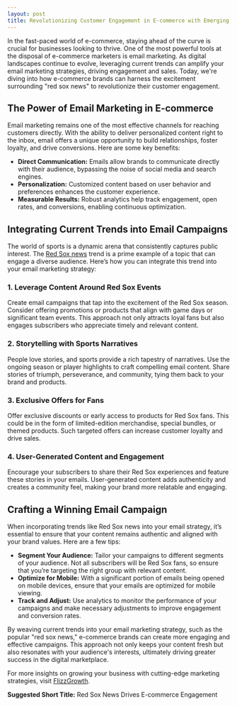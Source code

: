 ```yaml
---
layout: post
title: Revolutionizing Customer Engagement in E-commerce with Emerging Trends
---
```



In the fast-paced world of e-commerce, staying ahead of the curve is crucial for businesses looking to thrive. One of the most powerful tools at the disposal of e-commerce marketers is email marketing. As digital landscapes continue to evolve, leveraging current trends can amplify your email marketing strategies, driving engagement and sales. Today, we're diving into how e-commerce brands can harness the excitement surrounding "red sox news" to revolutionize their customer engagement.

## The Power of Email Marketing in E-commerce

Email marketing remains one of the most effective channels for reaching customers directly. With the ability to deliver personalized content right to the inbox, email offers a unique opportunity to build relationships, foster loyalty, and drive conversions. Here are some key benefits:

- **Direct Communication:** Emails allow brands to communicate directly with their audience, bypassing the noise of social media and search engines.
- **Personalization:** Customized content based on user behavior and preferences enhances the customer experience.
- **Measurable Results:** Robust analytics help track engagement, open rates, and conversions, enabling continuous optimization.

## Integrating Current Trends into Email Campaigns

The world of sports is a dynamic arena that consistently captures public interest. The [Red Sox news](https://flizzgrowth.com) trend is a prime example of a topic that can engage a diverse audience. Here’s how you can integrate this trend into your email marketing strategy:

### 1. **Leverage Content Around Red Sox Events**

Create email campaigns that tap into the excitement of the Red Sox season. Consider offering promotions or products that align with game days or significant team events. This approach not only attracts loyal fans but also engages subscribers who appreciate timely and relevant content.

### 2. **Storytelling with Sports Narratives**

People love stories, and sports provide a rich tapestry of narratives. Use the ongoing season or player highlights to craft compelling email content. Share stories of triumph, perseverance, and community, tying them back to your brand and products.

### 3. **Exclusive Offers for Fans**

Offer exclusive discounts or early access to products for Red Sox fans. This could be in the form of limited-edition merchandise, special bundles, or themed products. Such targeted offers can increase customer loyalty and drive sales.

### 4. **User-Generated Content and Engagement**

Encourage your subscribers to share their Red Sox experiences and feature these stories in your emails. User-generated content adds authenticity and creates a community feel, making your brand more relatable and engaging.

## Crafting a Winning Email Campaign

When incorporating trends like Red Sox news into your email strategy, it’s essential to ensure that your content remains authentic and aligned with your brand values. Here are a few tips:

- **Segment Your Audience:** Tailor your campaigns to different segments of your audience. Not all subscribers will be Red Sox fans, so ensure that you’re targeting the right group with relevant content.
- **Optimize for Mobile:** With a significant portion of emails being opened on mobile devices, ensure that your emails are optimized for mobile viewing.
- **Track and Adjust:** Use analytics to monitor the performance of your campaigns and make necessary adjustments to improve engagement and conversion rates.

By weaving current trends into your email marketing strategy, such as the popular "red sox news," e-commerce brands can create more engaging and effective campaigns. This approach not only keeps your content fresh but also resonates with your audience's interests, ultimately driving greater success in the digital marketplace.

For more insights on growing your business with cutting-edge marketing strategies, visit [FlizzGrowth](https://flizzgrowth.com).

**Suggested Short Title:** Red Sox News Drives E-commerce Engagement